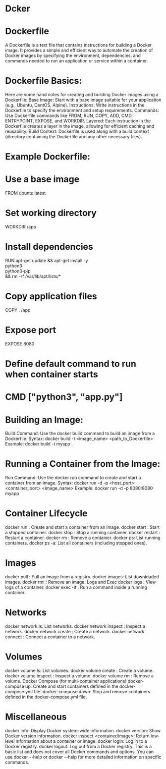 # Dcker
# Dockerfile
A Dockerfile is a text file that contains instructions for building a Docker image. It provides a simple and efficient way to automate the creation of Docker images by specifying the environment, dependencies, and commands needed to run an application or service within a container.

# Dockerfile Basics:
Here are some hand notes for creating and building Docker images using a Dockerfile:
Base Image: Start with a base image suitable for your application (e.g., Ubuntu, CentOS, Alpine).
Instructions: Write instructions in the Dockerfile to specify the environment and setup requirements.
Commands: Use Dockerfile commands like FROM, RUN, COPY, ADD, CMD, ENTRYPOINT, EXPOSE, and WORKDIR.
Layered: Each instruction in the Dockerfile creates a layer in the image, allowing for efficient caching and reusability.
Build Context: Dockerfile is used along with a build context (directory containing the Dockerfile and any other necessary files).

Example Dockerfile:
=====================================================================================================================================
# Use a base image
FROM ubuntu:latest
# Set working directory
WORKDIR /app
# Install dependencies
RUN apt-get update && apt-get install -y \
    python3 \
    python3-pip \
    && rm -rf /var/lib/apt/lists/*
# Copy application files
COPY . /app
# Expose port
EXPOSE 8080
# Define default command to run when container starts
CMD ["python3", "app.py"]
=====================================================================================================================================

# Building an Image:
Build Command: Use the docker build command to build an image from a Dockerfile.
Syntax: docker build -t <image_name> <path_to_Dockerfile>
Example: docker build -t myapp .

# Running a Container from the Image:
Run Command: Use the docker run command to create and start a container from an image.
Syntax: docker run -d -p <host_port>:<container_port> <image_name>
Example: docker run -d -p 8080:8080 myapp

# Container Lifecycle
docker run <image>: Create and start a container from an image.
docker start <container>: Start a stopped container.
docker stop <container>: Stop a running container.
docker restart <container>: Restart a container.
docker rm <container>: Remove a container.
docker ps: List running containers.
docker ps -a: List all containers (including stopped ones).
# Images
docker pull <image>: Pull an image from a registry.
docker images: List downloaded images.
docker rmi <image>: Remove an image.
Logs and Exec
docker logs <container>: View logs of a container.
docker exec -it <container> <command>: Run a command inside a running container.
# Networks
docker network ls: List networks.
docker network inspect <network>: Inspect a network.
docker network create <name>: Create a network.
docker network connect <network> <container>: Connect a container to a network.
# Volumes
docker volume ls: List volumes.
docker volume create <name>: Create a volume.
docker volume inspect <volume>: Inspect a volume.
docker volume rm <volume>: Remove a volume.
Docker Compose (for multi-container applications)
docker-compose up: Create and start containers defined in the docker-compose.yml file.
docker-compose down: Stop and remove containers defined in the docker-compose.yml file.
# Miscellaneous
docker info: Display Docker system-wide information.
docker version: Show Docker version information.
docker inspect <container/image>: Return low-level information about a container or image.
docker login: Log in to a Docker registry.
docker logout: Log out from a Docker registry.
This is a basic list and does not cover all Docker commands and options. You can use docker --help or docker <command> --help for more detailed information on specific commands.
